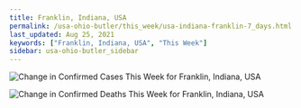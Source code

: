 ```yaml
---
title: Franklin, Indiana, USA
permalink: /usa-ohio-butler/this_week/usa-indiana-franklin-7_days.html
last_updated: Aug 25, 2021
keywords: ["Franklin, Indiana, USA", "This Week"]
sidebar: usa-ohio-butler_sidebar
---
```


![Change in Confirmed Cases This Week for Franklin, Indiana, USA](/covid_tracker/images/graphs/usa-indiana-franklin-delta_confirmed-7_days_graph.png)

![Change in Confirmed Deaths This Week for Franklin, Indiana, USA](/covid_tracker/images/graphs/usa-indiana-franklin-delta_deaths-7_days_graph.png)
